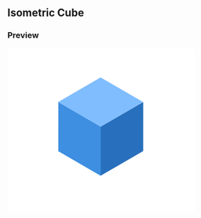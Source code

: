  ## Isometric Cube

 ### Preview
<!--  ![Isometric Cube](./Preview/Preview.png) -->
 <img src="./Preview/Preview.png" alt="Isometric Cube]" align="center"/>
